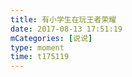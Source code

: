 ```yaml
---
title: 有小学生在玩王者荣耀
date: 2017-08-13 17:51:19
mCategories: [说说]
type: moment
time: t175119
---
```


<div id="pics-20170813175119"></div>

<script src="/lib/moment/pics.js"></script>
<script>
var data = [
    {"link": "2017-08-13_000000.jpeg", "type": "shuoshuo"}
];
picsRender(data, "pics-20170813175119");
</script>
